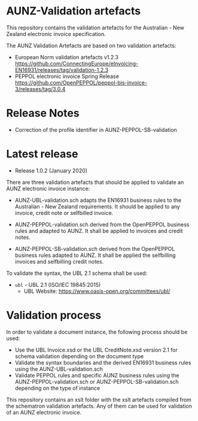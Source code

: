 # AUNZ-Validation artefacts

This repository contains the validation artefacts for the Australian - New Zealand electronic invoice specification.

The AUNZ Validation Artefacts are based on two validation artefacts:
* European Norm validation artefacts v1.2.3 https://github.com/ConnectingEurope/eInvoicing-EN16931/releases/tag/validation-1.2.3 
* PEPPOL electronic invoice Spring Release https://github.com/OpenPEPPOL/peppol-bis-invoice-3/releases/tag/3.0.4

# Release Notes
    
* Correction of the profile identifier in AUNZ-PEPPOL-SB-validation

# Latest release

* Release 1.0.2 (January 2020)
 
There are three validation artefacts that should be applied to validate an AUNZ electronic invoice instance:

* AUNZ-UBL-validation.sch adapts the EN16931 business rules to the Australian - New Zealand requirements. It should be applied to any invoice, credit note or selfbilled invoice.
 
* AUNZ-PEPPOL-validation.sch derived from the OpenPEPPOL business rules and adapted to AUNZ. It shall be applied to invoices and credit notes.
* AUNZ-PEPPOL-SB-validation.sch derived from the OpenPEPPOL business rules adapted to AUNZ. It shall be applied the selfbilling invoices and selfbilling credit notes.


To validate the syntax, the UBL 2.1 schema shall be used:
* `ubl` - UBL 2.1 (ISO/IEC 19845:2015) 
  * UBL Website: https://www.oasis-open.org/committees/ubl/

   
# Validation process

In order to validate a document instance, the following process should be used:

* Use the UBL Invoice.xsd or the UBL CreditNote.xsd version 2.1 for schema validation depending on the document type
* Validate the syntax boundaries and the derived EN16931 business rules using the AUNZ-UBL-validation.sch
* Validate PEPPOL rules and specific AUNZ business rules using the AUNZ-PEPPOL-validation.sch or AUNZ-PEPPOL-SB-validation.sch depending on the type of instance

This repository contains an xslt folder with the xslt artefacts compiled from the schematron validation artefacts. Any of them can be used for validation of an AUNZ electronic invoice.
